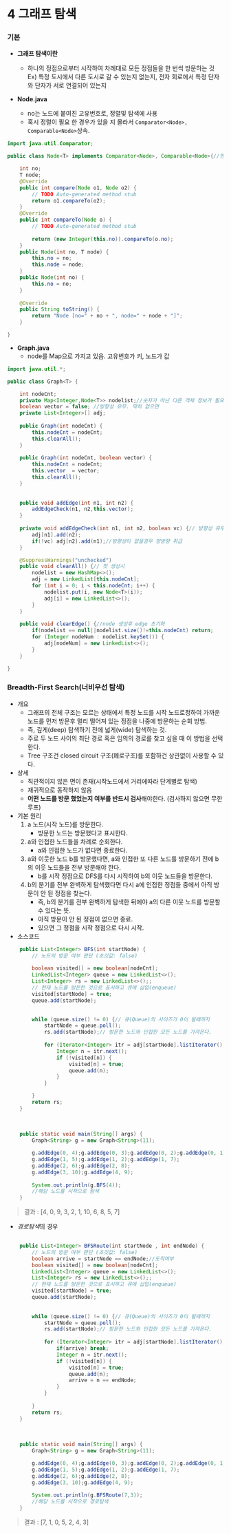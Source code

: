 # 4 그래프 탐색



### 기본

- **그래프 탐색이란**

  - 하나의 정점으로부터 시작하여 차례대로 모든 정점들을 한 번씩 방문하는 것
    Ex) 특정 도시에서 다른 도시로 갈 수 있는지 없는지, 전자 회로에서 특정 단자와 단자가 서로 연결되어 있는지

    

- **Node.java**

  - no는 노드에 붙여진 고유번호로, 정렬및 탐색에 사용
  - 혹시 정렬이 필요 한 경우가 있을 지 몰라서 `Comparator<Node>, Comparable<Node>`상속.

```java
import java.util.Comparator;

public class Node<T> implements Comparator<Node>, Comparable<Node>{//편의를 위해 setter getter 생략

	int no;
	T node;
	@Override
	public int compare(Node o1, Node o2) {
		// TODO Auto-generated method stub
		return o1.compareTo(o2);
	}
	@Override
	public int compareTo(Node o) {
		// TODO Auto-generated method stub
		
		return (new Integer(this.no)).compareTo(o.no);
	}
	public Node(int no, T node) {
		this.no = no;
		this.node = node;
	}
	public Node(int no) {
		this.no = no;
	}
	
	@Override
	public String toString() {
		return "Node [no=" + no + ", node=" + node + "]";
	}

}


```



- **Graph.java**
  - node를 Map으로 가지고 있음. 고유번호가 키, 노드가 값

```java
import java.util.*;

public class Graph<T> {

	int nodeCnt;
	private Map<Integer,Node<T>> nodelist;//숫자가 아닌 다른 객체 정보가 필요시.
	boolean vector = false; //방향성 유무. 딱히 없으면 
	private List<Integer>[] adj;
	
	public Graph(int nodeCnt) {
		this.nodeCnt = nodeCnt;
		this.clearAll();
	}
	
	public Graph(int nodeCnt, boolean vector) {
		this.nodeCnt = nodeCnt;
		this.vector  = vector;
		this.clearAll();
	}
	
	
	public void addEdge(int n1, int n2) {
		addEdgeCheck(n1, n2,this.vector);
	}
	
	private void addEdgeCheck(int n1, int n2, boolean vc) {// 방향성 유무에 따라 분기
		adj[n1].add(n2);
		if(!vc) adj[n2].add(n1);//방향성이 없을경우 양방향 취급
	}

	@SuppressWarnings("unchecked")
	public void clearAll() {// 첫 생성시
		nodelist = new HashMap<>();
		adj = new LinkedList[this.nodeCnt];
		for (int i = 0; i < this.nodeCnt; i++) {
			nodelist.put(i, new Node<T>(i));
			adj[i] = new LinkedList<>();
		}
	}
	
	public void clearEdge() {//node 생성후 edge 초기화
		if(nodelist == null||nodelist.size()!=this.nodeCnt) return;
		for (Integer nodeNum : nodelist.keySet()) {
			adj[nodeNum] = new LinkedList<>();
		}
	}

}

```



### Breadth-First Search(너비우선 탐색)

- 개요
  - 그래프의 전체 구조는 모르는 상태에서 특정 노드를 시작 노드로정하여 가까운 노드를 먼저 방문후 멀리 떨어져 있는 정점을 나중에 방문하는 순회 방법.
  - 즉, 깊게(deep) 탐색하기 전에 넓게(wide) 탐색하는 것.
  - 주로 두 노드 사이의 최단 경로 혹은 임의의 경로를 찾고 싶을 때 이 방법을 선택한다.
  - Tree 구조건 closed circuit 구조(폐로구조)를 포함하건 상관없이 사용할 수 있다. 
- 상세
  - 직관적이지 않은 면이 존재(시작노드에서 거리에따라 단계별로 탐색)
  - 재귀적으로 동작하지 않음
  - **어떤 노드를 방문 했었는지 여부를 반드시 검사**해야한다. (검사하지 않으면 무한루프)
- 기본 원리
  1. a 노드(시작 노드)를 방문한다.
     - 방문한 노드는 방문했다고 표시한다.
  2. a와 인접한 노드들을 차례로 순회한다.
     - a와 인접한 노드가 없다면 종료한다.
  3. a와 이웃한 노드 b를 방문했다면, a와 인접한 또 다른 노드를 방문하기 전에 b의 이웃 노드들을 전부 방문해야 한다.
     - b를 시작 정점으로 DFS를 다시 시작하여 b의 이웃 노드들을 방문한다.
  4. b의 분기를 전부 완벽하게 탐색했다면 다시 a에 인접한 정점들 중에서 아직 방문이 안 된 정점을 찾는다.
     - 즉, b의 분기를 전부 완벽하게 탐색한 뒤에야 a의 다른 이웃 노드를 방문할 수 있다는 뜻.
     - 아직 방문이 안 된 정점이 없으면 종료.
     - 있으면 그 정점을 시작 정점으로 다시 시작.
- 소스코드

```java
	public List<Integer> BFS(int startNode) {
		// 노드의 방문 여부 판단 (초깃값: false)
		
		boolean visited[] = new boolean[nodeCnt];
		LinkedList<Integer> queue = new LinkedList<>();
		List<Integer> rs = new LinkedList<>();;
		// 현재 노드를 방문한 것으로 표시하고 큐에 삽입(enqueue)
		visited[startNode] = true;
		queue.add(startNode);

		
		while (queue.size() != 0) {// 큐(Queue)의 사이즈가 0이 될때까지
			startNode = queue.poll();
			rs.add(startNode);// 방문한 노드와 인접한 모든 노드를 가져온다.
			
			for (Iterator<Integer> itr = adj[startNode].listIterator(); itr.hasNext();) {
				Integer n = itr.next();
				if (!visited[n]) {
					visited[n] = true;
					queue.add(n);
				}
			}

		}
		return rs;
	}
	
	
	
	public static void main(String[] args) {
		Graph<String> g = new Graph<String>(11);

		g.addEdge(0, 4);g.addEdge(0, 3);g.addEdge(0, 2);g.addEdge(0, 1);
		g.addEdge(1, 5);g.addEdge(1, 2);g.addEdge(1, 7);
		g.addEdge(2, 6);g.addEdge(2, 8);
		g.addEdge(3, 10);g.addEdge(4, 9);
		
		System.out.println(g.BFS(4));
		//해당 노드를 시작으로 탐색
	}
```

> 결과 : [4, 0, 9, 3, 2, 1, 10, 6, 8, 5, 7]

- *경로탐색*의 경우

```java
	
	public List<Integer> BFSRoute(int startNode , int endNode) {
		// 노드의 방문 여부 판단 (초깃값: false)
		boolean arrive = startNode == endNode;//도착여부
		boolean visited[] = new boolean[nodeCnt];
		LinkedList<Integer> queue = new LinkedList<>();
		List<Integer> rs = new LinkedList<>();;
		// 현재 노드를 방문한 것으로 표시하고 큐에 삽입(enqueue)
		visited[startNode] = true;
		queue.add(startNode);
		
		
		while (queue.size() != 0) {// 큐(Queue)의 사이즈가 0이 될때까지
			startNode = queue.poll();
			rs.add(startNode);// 방문한 노드와 인접한 모든 노드를 가져온다.
			
			for (Iterator<Integer> itr = adj[startNode].listIterator(); itr.hasNext();) {
				if(arrive) break;
				Integer n = itr.next();
				if (!visited[n]) {
					visited[n] = true;
					queue.add(n);
					arrive = n == endNode;
				}
			}
			
		}
		return rs;
	}
	
	
	
	public static void main(String[] args) {
		Graph<String> g = new Graph<String>(11);

		g.addEdge(0, 4);g.addEdge(0, 3);g.addEdge(0, 2);g.addEdge(0, 1);
		g.addEdge(1, 5);g.addEdge(1, 2);g.addEdge(1, 7);
		g.addEdge(2, 6);g.addEdge(2, 8);
		g.addEdge(3, 10);g.addEdge(4, 9);
		
		System.out.println(g.BFSRoute(7,3));
		//해당 노드를 시작으로 경로탐색
	}
```

> 결과 :  [7, 1, 0, 5, 2, 4, 3]

​					
